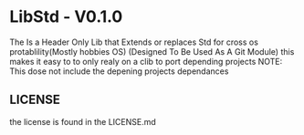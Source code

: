 # LibStd - V0.1.0
The Is a Header Only Lib that Extends or replaces Std for cross os protablility(Mostly hobbies OS) 
(Designed To Be Used As A Git Module)
this makes it easy to to only realy on a clib to port depending projects
NOTE: This dose not include the depening projects dependances

## LICENSE

the license is found in the LICENSE.md
